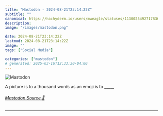 ```yaml
---
title: "Mastodon - 2024-08-21T23:14:22Z"
subtitle: ""
canonical: https://hachyderm.io/users/mweagle/statuses/113002549271783088
description:
image: "/images/mastodon.png"

date: 2024-08-21T23:14:22Z
lastmod: 2024-08-21T23:14:22Z
image: ""
tags: ["Social Media"]

categories: ["mastodon"]
# generated: 2025-03-16T12:33:30-04:00
---
```

![Mastodon](/images/mastodon.png)

<p>A picture is to a thousand words as an emoji is to _____</p>


###### [Mastodon Source 🐘](https://hachyderm.io/@mweagle/113002549271783088)

___
